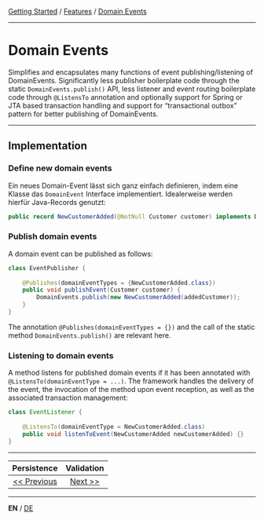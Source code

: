 [Getting Started](../index_en.md) / [Features](../guides/features_en.md) / [Domain Events](domain_events_en.md)

---

# Domain Events

Simplifies and encapsulates many functions of event publishing/listening of DomainEvents.
Significantly less publisher boilerplate code through the static `DomainEvents.publish()` API, less listener and event 
routing boilerplate code through `@ListensTo` annotation and optionally support for Spring or JTA based transaction 
handling and support for “transactional outbox” pattern for better publishing of DomainEvents.

---

## Implementation 

### Define new domain events
Ein neues Domain-Event lässt sich ganz einfach definieren, indem eine Klasse das `DomainEvent` Interface implementiert.
Idealerweise werden hierfür Java-Records genutzt:

```Java
public record NewCustomerAdded(@NotNull Customer customer) implements DomainEvent {}
```

### Publish domain events
A domain event can be published as follows:

```Java
class EventPublisher {
    
    @Publishes(domainEventTypes = {NewCustomerAdded.class})
    public void publishEvent(Customer customer) {
        DomainEvents.publish(new NewCustomerAdded(addedCustomer));
    }
}
```

The annotation `@Publishes(domainEventTypes = {})` and the call of the static method `DomainEvents.publish()` are relevant here.


### Listening to domain events
A method listens for published domain events if it has been annotated with `@ListensTo(domainEventType = ...)`.
The framework handles the delivery of the event, the invocation of the method upon event reception, as well as the associated transaction management:

```Java
class EventListener {
    
    @ListensTo(domainEventType = NewCustomerAdded.class)
    public void listenToEvent(NewCustomerAdded newCustomerAdded) {}
}
```

---

|           **Persistence**           |            **Validation**             |
|:-----------------------------------:|:-------------------------------------:|
|  [<< Previous](persistence_en.md)   |  [Next >>](validation_support_en.md)  |

---

**EN** / [DE](../../german/features/domain_events_de.md)

